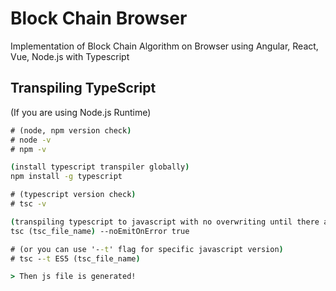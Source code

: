 # Block Chain Browser
Implementation of Block Chain Algorithm on Browser using Angular, React, Vue, Node.js with Typescript

## Transpiling TypeScript

(If you are using Node.js Runtime)
```cmd
# (node, npm version check)
# node -v
# npm -v

(install typescript transpiler globally)
npm install -g typescript

# (typescript version check)
# tsc -v

(transpiling typescript to javascript with no overwriting until there are no errors)
tsc (tsc_file_name) --noEmitOnError true

# (or you can use '--t' flag for specific javascript version) 
# tsc --t ES5 (tsc_file_name)

> Then js file is generated!
```
